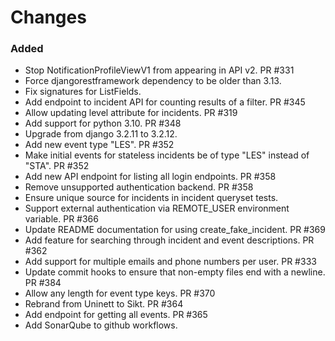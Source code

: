 # Changes

### Added
- Stop NotificationProfileViewV1 from appearing in API v2. PR #331
- Force djangorestframework dependency to be older than 3.13.
- Fix signatures for ListFields.
- Add endpoint to incident API for counting results of a filter. PR #345
- Allow updating level attribute for incidents. PR #319
- Add support for python 3.10. PR #348
- Upgrade from django 3.2.11 to 3.2.12.
- Add new event type "LES". PR #352
- Make initial events for stateless incidents be of type "LES" instead of "STA". PR #352
- Add new API endpoint for listing all login endpoints. PR #358
- Remove unsupported authentication backend. PR #358
- Ensure unique source for incidents in incident queryset tests.
- Support external authentication via REMOTE_USER environment variable. PR #366
- Update README documentation for using create_fake_incident. PR #369
- Add feature for searching through incident and event descriptions. PR #362
- Add support for multiple emails and phone numbers per user. PR #333
- Update commit hooks to ensure that non-empty files end with a newline. PR #384
- Allow any length for event type keys. PR #370
- Rebrand from Uninett to Sikt. PR #364
- Add endpoint for getting all events. PR #365
- Add SonarQube to github workflows.
